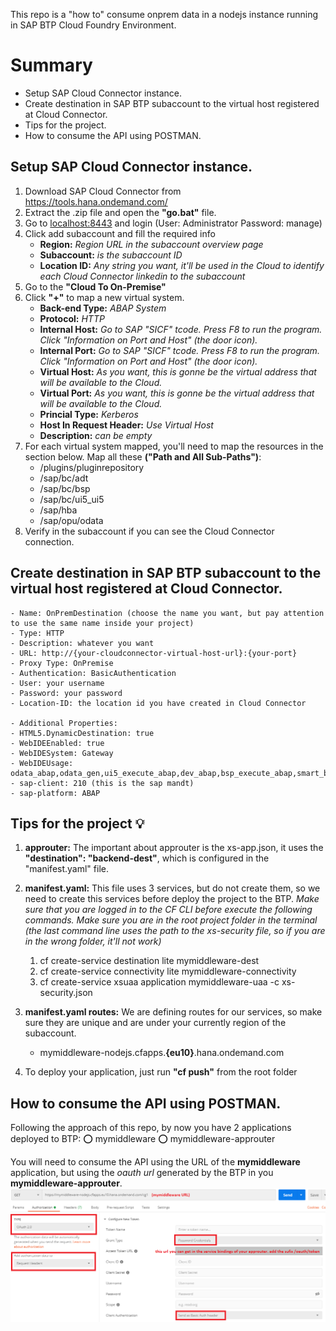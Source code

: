 This repo is a "how to" consume onprem data in a nodejs instance running in SAP BTP Cloud Foundry Environment.

# Summary
- Setup SAP Cloud Connector instance.
- Create destination in SAP BTP subaccount to the virtual host registered at Cloud Connector.
- Tips for the project.
- How to consume the API using POSTMAN.

## Setup SAP Cloud Connector instance.
1. Download SAP Cloud Connector from https://tools.hana.ondemand.com/
2. Extract the .zip file and open the **"go.bat"** file.
3. Go to [localhost:8443](http://localhost:8483) and login (User: Administrator Password: manage)
4. Click add subaccount and fill the required info
    - **Region:** *Region URL in the subaccount overview page*
    - **Subaccount:** *is the subaccount ID*
    - **Location ID:** *Any string you want, it'll be used in the Cloud to identify each Cloud Connector linkedin to the subaccount*
5. Go to the **"Cloud To On-Premise"**
6. Click **"+"** to map a new virtual system.
    - **Back-end Type:** *ABAP System*
    - **Protocol:** *HTTP*
    - **Internal Host:** *Go to SAP "SICF" tcode. Press F8 to run the program. Click "Information on Port and Host" (the door icon).*
    - **Internal Port:** *Go to SAP "SICF" tcode. Press F8 to run the program. Click "Information on Port and Host" (the door icon).*
    - **Virtual Host:** *As you want, this is gonne be the virtual address that will be available to the Cloud.*
    - **Virtual Port:** *As you want, this is gonne be the virtual address that will be available to the Cloud.*
    - **Princial Type:** *Kerberos*
    - **Host In Request Header:** *Use Virtual Host*
    - **Description:** *can be empty*
7. For each virtual system mapped, you'll need to map the resources in the section below. Map all these **("Path and All Sub-Paths")**:
    - /plugins/pluginrepository	
    - /sap/bc/adt	
    - /sap/bc/bsp	
    - /sap/bc/ui5_ui5	
    - /sap/hba	
    - /sap/opu/odata
8. Verify in the subaccount if you can see the Cloud Connector connection.

## Create destination in SAP BTP subaccount to the virtual host registered at Cloud Connector.
    - Name: OnPremDestination (choose the name you want, but pay attention to use the same name inside your project)
    - Type: HTTP
    - Description: whatever you want
    - URL: http://{your-cloudconnector-virtual-host-url}:{your-port}
    - Proxy Type: OnPremise
    - Authentication: BasicAuthentication
    - User: your username
    - Password: your password
    - Location-ID: the location id you have created in Cloud Connector

    - Additional Properties:
    - HTML5.DynamicDestination: true
    - WebIDEEnabled: true
    - WebIDESystem: Gateway
    - WebIDEUsage: odata_abap,odata_gen,ui5_execute_abap,dev_abap,bsp_execute_abap,smart_business_odata,smart_business_gen
    - sap-client: 210 (this is the sap mandt)
    - sap-platform: ABAP

## Tips for the project 💡
1. **approuter:** The important about approuter is the xs-app.json, it uses the **"destination": "backend-dest"**, which is configured in the "manifest.yaml" file.
2. **manifest.yaml:** This file uses 3 services, but do not create them, so we need to create this services before deploy the project to the BTP.
    _Make sure that you are logged in to the CF CLI before execute the following commands._
    _Make sure you are in the root project folder in the terminal (the last command line uses the path to the xs-security file, so if you are in the wrong folder, it'll not work)_

    1. cf create-service destination lite mymiddleware-dest
    2. cf create-service connectivity lite mymiddleware-connectivity
    3. cf create-service xsuaa application mymiddleware-uaa -c xs-security.json

3. **manifest.yaml routes:** We are defining routes for our services, so make sure they are unique and are under your currently region of the subaccount.
    - mymiddleware-nodejs.cfapps.**{eu10}**.hana.ondemand.com
4. To deploy your application, just run **"cf push"** from the root folder

## How to consume the API using POSTMAN.
Following the approach of this repo, by now you have 2 applications deployed to BTP:
⭕ mymiddleware 
⭕ mymiddleware-approuter

You will need to consume the API using the URL of the **mymiddleware** application, but using the *oauth url* generated by the BTP in you **mymiddleware-approuter**.
![Postman authentication.](/readme_images/postman.png "Postman authentication.")